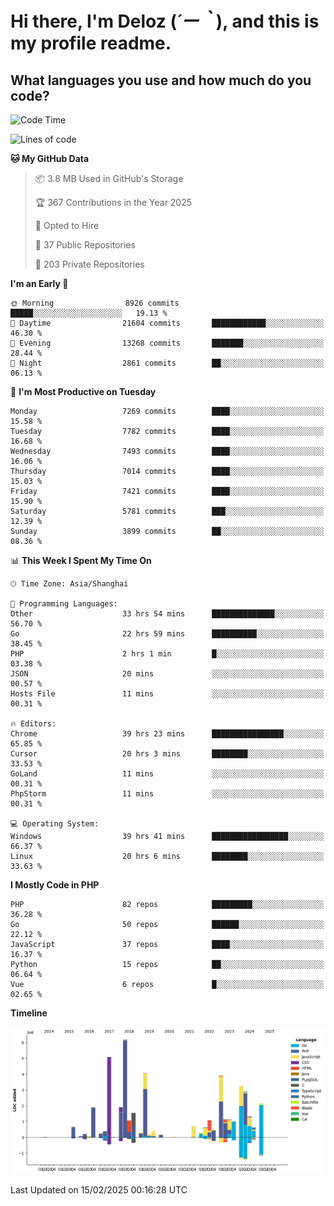 # **Hi there, I'm Deloz (*´ー｀*), and this is my profile readme.**

## **What languages you use and how much do you code?**

<!--START_SECTION:waka-->
![Code Time](http://img.shields.io/badge/Code%20Time-5%2C680%20hrs%2012%20mins-blue)

![Lines of code](https://img.shields.io/badge/From%20Hello%20World%20I%27ve%20Written-44.9%20million%20lines%20of%20code-blue)

**🐱 My GitHub Data** 

> 📦 3.8 MB Used in GitHub's Storage 
 > 
> 🏆 367 Contributions in the Year 2025
 > 
> 💼 Opted to Hire
 > 
> 📜 37 Public Repositories 
 > 
> 🔑 203 Private Repositories 
 > 
**I'm an Early 🐤** 

```text
🌞 Morning                8926 commits        █████░░░░░░░░░░░░░░░░░░░░   19.13 % 
🌆 Daytime                21604 commits       ████████████░░░░░░░░░░░░░   46.30 % 
🌃 Evening                13268 commits       ███████░░░░░░░░░░░░░░░░░░   28.44 % 
🌙 Night                  2861 commits        ██░░░░░░░░░░░░░░░░░░░░░░░   06.13 % 
```
📅 **I'm Most Productive on Tuesday** 

```text
Monday                   7269 commits        ████░░░░░░░░░░░░░░░░░░░░░   15.58 % 
Tuesday                  7782 commits        ████░░░░░░░░░░░░░░░░░░░░░   16.68 % 
Wednesday                7493 commits        ████░░░░░░░░░░░░░░░░░░░░░   16.06 % 
Thursday                 7014 commits        ████░░░░░░░░░░░░░░░░░░░░░   15.03 % 
Friday                   7421 commits        ████░░░░░░░░░░░░░░░░░░░░░   15.90 % 
Saturday                 5781 commits        ███░░░░░░░░░░░░░░░░░░░░░░   12.39 % 
Sunday                   3899 commits        ██░░░░░░░░░░░░░░░░░░░░░░░   08.36 % 
```


📊 **This Week I Spent My Time On** 

```text
🕑︎ Time Zone: Asia/Shanghai

💬 Programming Languages: 
Other                    33 hrs 54 mins      ██████████████░░░░░░░░░░░   56.70 % 
Go                       22 hrs 59 mins      ██████████░░░░░░░░░░░░░░░   38.45 % 
PHP                      2 hrs 1 min         █░░░░░░░░░░░░░░░░░░░░░░░░   03.38 % 
JSON                     20 mins             ░░░░░░░░░░░░░░░░░░░░░░░░░   00.57 % 
Hosts File               11 mins             ░░░░░░░░░░░░░░░░░░░░░░░░░   00.31 % 

🔥 Editors: 
Chrome                   39 hrs 23 mins      ████████████████░░░░░░░░░   65.85 % 
Cursor                   20 hrs 3 mins       ████████░░░░░░░░░░░░░░░░░   33.53 % 
GoLand                   11 mins             ░░░░░░░░░░░░░░░░░░░░░░░░░   00.31 % 
PhpStorm                 11 mins             ░░░░░░░░░░░░░░░░░░░░░░░░░   00.31 % 

💻 Operating System: 
Windows                  39 hrs 41 mins      █████████████████░░░░░░░░   66.37 % 
Linux                    20 hrs 6 mins       ████████░░░░░░░░░░░░░░░░░   33.63 % 
```

**I Mostly Code in PHP** 

```text
PHP                      82 repos            █████████░░░░░░░░░░░░░░░░   36.28 % 
Go                       50 repos            ██████░░░░░░░░░░░░░░░░░░░   22.12 % 
JavaScript               37 repos            ████░░░░░░░░░░░░░░░░░░░░░   16.37 % 
Python                   15 repos            ██░░░░░░░░░░░░░░░░░░░░░░░   06.64 % 
Vue                      6 repos             █░░░░░░░░░░░░░░░░░░░░░░░░   02.65 % 
```



**Timeline**

![Lines of Code chart](https://raw.githubusercontent.com/deloz/deloz/main/assets/bar_graph.png)


 Last Updated on 15/02/2025 00:16:28 UTC
<!--END_SECTION:waka-->

